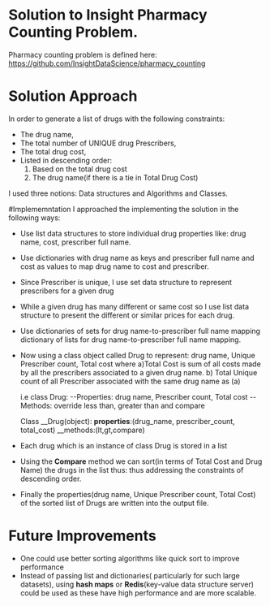 
# Solution to Insight Pharmacy Counting Problem.
  Pharmacy counting problem is defined here:
  https://github.com/InsightDataScience/pharmacy_counting

# Solution Approach
In order to generate a list of drugs with the following constraints:
 - The drug name,
 - The total number of UNIQUE drug Prescribers,
 - The total drug cost,
 - Listed in descending order:
    1) Based on the total drug cost
    2) The drug name(if there is a tie in Total Drug Cost)

  I used three notions: Data structures and Algorithms and Classes.

 #Implememntation
 I approached the implementing the solution in the following ways:
  - Use list data structures to store individual drug properties like: drug name, cost,
     prescriber full name.
  - Use dictionaries with drug name as keys and prescriber full name and cost as values
    to map drug name to cost and prescriber.
  - Since Prescriber is unique, I use set data structure to represent prescribers for a given drug
  - While a given drug has many different or same cost so I use list data structure to present
  the different or similar prices for each drug.

  - Use dictionaries of sets for drug name-to-prescriber full name mapping
     dictionary of lists for drug name-to-prescriber full name mapping.

  - Now using a class object called Drug to represent: drug name, Unique Prescriber count, Total cost
  where
    a)Total Cost is sum of all costs made by all the prescribers associated to a given drug name.
    b) Total Unique count of all Prescriber associated with the same drug name as (a)

     i.e class Drug:
             --Properties: drug name, Prescriber count, Total cost
             --Methods: override less than, greater than and compare

    Class __Drug(object):
            __properties__:(drug_name, prescriber_count, total_cost)
            __methods:(lt,gt,compare)

  - Each drug which is an instance of class Drug is stored in a list
  - Using the __Compare__ method we can sort(in terms of Total Cost and Drug Name) the drugs in the list thus:
    thus addressing the constraints of descending order.

  - Finally the properties(drug name, Unique Prescriber count, Total Cost) of the sorted list of Drugs
  are written into the output file.


  # Future Improvements
  - One could use better sorting algorithms like quick sort to improve performance
  - Instead of passing list and dictionaries( particularly for such large datasets),
   using __hash maps__ or __Redis__(key-value data structure server) could be used as
    these have high performance and are more scalable.


